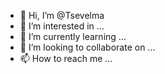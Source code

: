 - 👋 Hi, I’m @Tsevelma
- 👀 I’m interested in ...
- 🌱 I’m currently learning ...
- 💞️ I’m looking to collaborate on ...
- 📫 How to reach me ...

<!---
Tsevelma/Tsevelma is a ✨ special ✨ repository because its `README.md` (this file) appears on your GitHub profile.
You can click the Preview link to take a look at your changes.
--->
